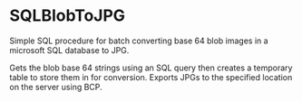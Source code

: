 # SQLBlobToJPG
Simple SQL procedure for batch converting base 64 blob images in a microsoft SQL database to JPG.

Gets the blob base 64 strings using an SQL query then creates a temporary table to store them in for conversion.
Exports JPGs to the specified location on the server using BCP.
